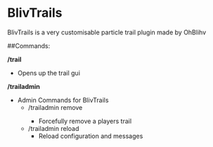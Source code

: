 BlivTrails
==================

BlivTrails is a very customisable particle trail plugin made by OhBlihv

##Commands:

**/trail**
* Opens up the trail gui

**/trailadmin**
* Admin Commands for BlivTrails
  * /trailadmin remove <player>
    * Forcefully remove a players trail
  * /trailadmin reload
    * Reload configuration and messages
